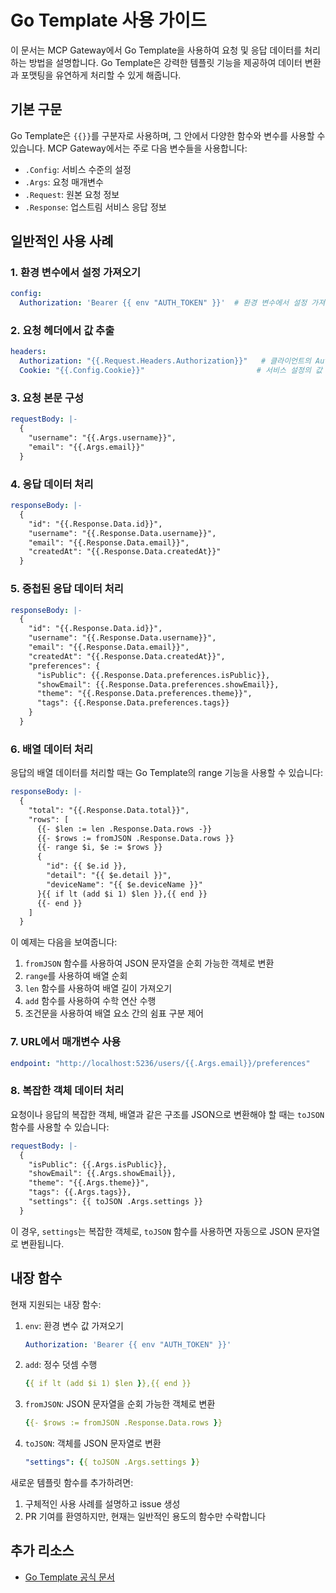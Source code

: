 # Go Template 사용 가이드

이 문서는 MCP Gateway에서 Go Template을 사용하여 요청 및 응답 데이터를 처리하는 방법을 설명합니다. Go Template은 강력한 템플릿 기능을 제공하여 데이터 변환과 포맷팅을 유연하게 처리할 수 있게 해줍니다.

## 기본 구문

Go Template은 `{{}}`를 구분자로 사용하며, 그 안에서 다양한 함수와 변수를 사용할 수 있습니다. MCP Gateway에서는 주로 다음 변수들을 사용합니다:

- `.Config`: 서비스 수준의 설정
- `.Args`: 요청 매개변수
- `.Request`: 원본 요청 정보
- `.Response`: 업스트림 서비스 응답 정보

## 일반적인 사용 사례

### 1. 환경 변수에서 설정 가져오기

```yaml
config:
  Authorization: 'Bearer {{ env "AUTH_TOKEN" }}'  # 환경 변수에서 설정 가져오기
```

### 2. 요청 헤더에서 값 추출

```yaml
headers:
  Authorization: "{{.Request.Headers.Authorization}}"   # 클라이언트의 Authorization 헤더 전달
  Cookie: "{{.Config.Cookie}}"                         # 서비스 설정의 값 사용
```

### 3. 요청 본문 구성

```yaml
requestBody: |-
  {
    "username": "{{.Args.username}}",
    "email": "{{.Args.email}}"
  }
```

### 4. 응답 데이터 처리

```yaml
responseBody: |-
  {
    "id": "{{.Response.Data.id}}",
    "username": "{{.Response.Data.username}}",
    "email": "{{.Response.Data.email}}",
    "createdAt": "{{.Response.Data.createdAt}}"
  }
```

### 5. 중첩된 응답 데이터 처리

```yaml
responseBody: |-
  {
    "id": "{{.Response.Data.id}}",
    "username": "{{.Response.Data.username}}",
    "email": "{{.Response.Data.email}}",
    "createdAt": "{{.Response.Data.createdAt}}",
    "preferences": {
      "isPublic": {{.Response.Data.preferences.isPublic}},
      "showEmail": {{.Response.Data.preferences.showEmail}},
      "theme": "{{.Response.Data.preferences.theme}}",
      "tags": {{.Response.Data.preferences.tags}}
    }
  }
```

### 6. 배열 데이터 처리

응답의 배열 데이터를 처리할 때는 Go Template의 range 기능을 사용할 수 있습니다:

```yaml
responseBody: |-
  {
    "total": "{{.Response.Data.total}}",
    "rows": [
      {{- $len := len .Response.Data.rows -}}
      {{- $rows := fromJSON .Response.Data.rows }}
      {{- range $i, $e := $rows }}
      {
        "id": {{ $e.id }},
        "detail": "{{ $e.detail }}",
        "deviceName": "{{ $e.deviceName }}"
      }{{ if lt (add $i 1) $len }},{{ end }}
      {{- end }}
    ]
  }
```

이 예제는 다음을 보여줍니다:
1. `fromJSON` 함수를 사용하여 JSON 문자열을 순회 가능한 객체로 변환
2. `range`를 사용하여 배열 순회
3. `len` 함수를 사용하여 배열 길이 가져오기
4. `add` 함수를 사용하여 수학 연산 수행
5. 조건문을 사용하여 배열 요소 간의 쉼표 구분 제어

### 7. URL에서 매개변수 사용

```yaml
endpoint: "http://localhost:5236/users/{{.Args.email}}/preferences"
```

### 8. 복잡한 객체 데이터 처리

요청이나 응답의 복잡한 객체, 배열과 같은 구조를 JSON으로 변환해야 할 때는 `toJSON` 함수를 사용할 수 있습니다:

```yaml
requestBody: |-
  {
    "isPublic": {{.Args.isPublic}},
    "showEmail": {{.Args.showEmail}},
    "theme": "{{.Args.theme}}",
    "tags": {{.Args.tags}},
    "settings": {{ toJSON .Args.settings }}
  }
```

이 경우, `settings`는 복잡한 객체로, `toJSON` 함수를 사용하면 자동으로 JSON 문자열로 변환됩니다.

## 내장 함수

현재 지원되는 내장 함수:

1. `env`: 환경 변수 값 가져오기
   ```yaml
   Authorization: 'Bearer {{ env "AUTH_TOKEN" }}'
   ```

2. `add`: 정수 덧셈 수행
   ```yaml
   {{ if lt (add $i 1) $len }},{{ end }}
   ```

3. `fromJSON`: JSON 문자열을 순회 가능한 객체로 변환
   ```yaml
   {{- $rows := fromJSON .Response.Data.rows }}
   ```

4. `toJSON`: 객체를 JSON 문자열로 변환
   ```yaml
   "settings": {{ toJSON .Args.settings }}
   ```

새로운 템플릿 함수를 추가하려면:
1. 구체적인 사용 사례를 설명하고 issue 생성
2. PR 기여를 환영하지만, 현재는 일반적인 용도의 함수만 수락합니다

## 추가 리소스

- [Go Template 공식 문서](https://pkg.go.dev/text/template) 